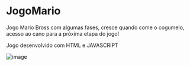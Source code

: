 # JogoMario
Jogo Mario Bross com algumas fases, cresce quando come o cogumelo, acesso ao cano para a próxima etapa do jogo!


 Jogo desenvolvido com HTML e JAVASCRIPT
 
 
![image](https://user-images.githubusercontent.com/97187182/173474102-d5315bd3-f271-4deb-8dd8-1a8fac0f7875.png)



